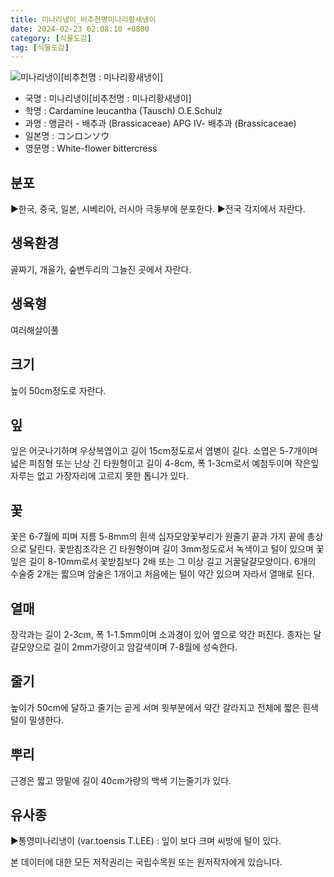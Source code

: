 ```yaml
---
title: 미나리냉이_비추천명미나리황새냉이
date: 2024-02-23 02:08:10 +0800
category: [식물도감]
tag: [식물도감]
---
```




![미나리냉이[비추천명 : 미나리황새냉이]](/fileUpload/plants/basic/Cruciferae/Cardamine/8449/1_th2.JPG)
- 국명 : 미나리냉이[비추천명 : 미나리황새냉이]
- 학명 : Cardamine leucantha (Tausch) O.E.Schulz
- 과명 : 앵글러 - 배추과 (Brassicaceae) APG Ⅳ- 배추과 (Brassicaceae)
- 일본명 : コンロンソウ
- 영문명 : White-flower bittercress


## 분포
▶한국, 중국, 일본, 시베리아, 러시아 극동부에 분포한다.▶전국 각지에서 자란다.
## 생육환경
골짜기, 개울가, 숲변두리의 그늘진 곳에서 자란다.
## 생육형
여러해살이풀 
## 크기
높이 50cm정도로 자란다.
## 잎
잎은 어긋나기하며 우상복엽이고 길이 15cm정도로서 엽병이 길다. 소엽은 5-7개이며 넓은 피침형 또는 난상 긴 타원형이고 길이 4-8cm, 폭 1-3cm로서 예첨두이며 작은잎자루는 없고 가장자리에 고르지 못한 톱니가 있다.
## 꽃
꽃은 6-7월에 피며 지름 5-8mm의 흰색 십자모양꽃부리가 원줄기 끝과 가지 끝에 총상으로 달린다. 꽃받침조각은 긴 타원형이며 길이 3mm정도로서 녹색이고 털이 있으며 꽃잎은 길이 8-10mm로서 꽃받침보다 2배 또는 그 이상 길고 거꿀달걀모양이다. 6개의 수술중 2개는 짧으며 암술은 1개이고 처음에는 털이 약간 있으며 자라서 열매로 된다.
## 열매
장각과는 길이 2-3cm, 폭 1-1.5mm이며 소과경이 있어 옆으로 약간 퍼진다. 종자는 달걀모양으로 길이 2mm가량이고 암갈색이며 7-8월에 성숙한다.
## 줄기
높이가 50cm에 달하고 줄기는 곧게 서며 윗부분에서 약간 갈라지고 전체에 짧은 흰색 털이 밀생한다.
## 뿌리
근경은 짧고 땅밑에 길이 40cm가량의 백색 기는줄기가 있다.
## 유사종
▶통영미나리냉이 (var.toensis T.LEE) :  잎이 보다 크며 씨방에 털이 있다.






본 데이터에 대한 모든 저작권리는 국립수목원 또는 원저작자에게 있습니다.
